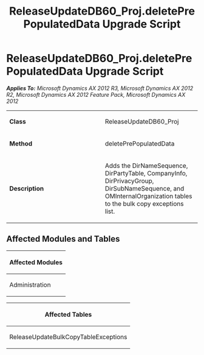 ﻿---
title: ReleaseUpdateDB60_Proj.deletePrePopulatedData Upgrade Script
TOCTitle: ReleaseUpdateDB60_Proj.deletePrePopulatedData Upgrade Script
ms:assetid: cd605c28-dca7-b160-3238-392b2f27ee6a
ms:mtpsurl: https://msdn.microsoft.com/en-us/library/JJ719723(v=AX.60)
ms:contentKeyID: 49711289
ms.date: 05/18/2015
mtps_version: v=AX.60
---

# ReleaseUpdateDB60\_Proj.deletePrePopulatedData Upgrade Script 


_**Applies To:** Microsoft Dynamics AX 2012 R3, Microsoft Dynamics AX 2012 R2, Microsoft Dynamics AX 2012 Feature Pack, Microsoft Dynamics AX 2012_

<table>
<colgroup>
<col style="width: 50%" />
<col style="width: 50%" />
</colgroup>
<tbody>
<tr class="odd">
<td><p><strong>Class</strong></p></td>
<td><p>ReleaseUpdateDB60_Proj</p></td>
</tr>
<tr class="even">
<td><p><strong>Method</strong></p></td>
<td><p>deletePrePopulatedData</p></td>
</tr>
<tr class="odd">
<td><p><strong>Description</strong></p></td>
<td><p>Adds the DirNameSequence, DirPartyTable, CompanyInfo, DirPrivacyGroup, DirSubNameSequence, and OMInternalOrganization tables to the bulk copy exceptions list.</p></td>
</tr>
</tbody>
</table>


## Affected Modules and Tables

<table>
<colgroup>
<col style="width: 100%" />
</colgroup>
<thead>
<tr class="header">
<th><p>Affected Modules</p></th>
</tr>
</thead>
<tbody>
<tr class="odd">
<td><p>Administration</p></td>
</tr>
</tbody>
</table>


<table>
<colgroup>
<col style="width: 100%" />
</colgroup>
<thead>
<tr class="header">
<th><p>Affected Tables</p></th>
</tr>
</thead>
<tbody>
<tr class="odd">
<td><p>ReleaseUpdateBulkCopyTableExceptions</p></td>
</tr>
</tbody>
</table>

  


